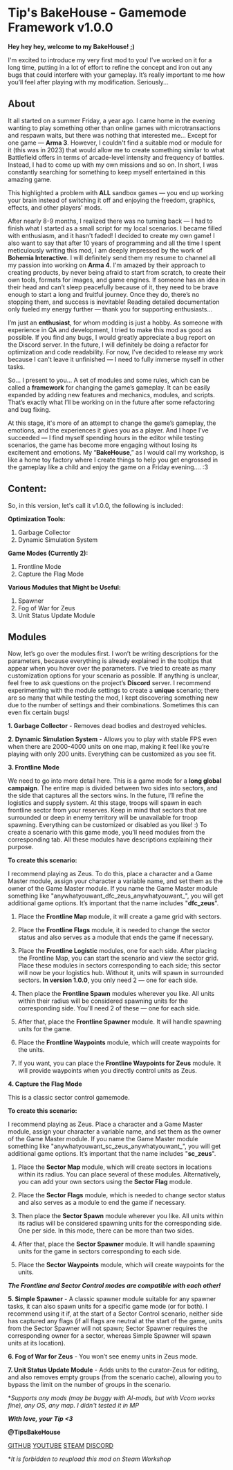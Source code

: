# Tip's BakeHouse - Gamemode Framework v1.0.0

**Hey hey hey, welcome to my BakeHouse! ;)**

I'm excited to introduce my very first mod to you! I've worked on it for a long time, putting in a lot of effort to refine the concept and iron out any bugs that could interfere with your gameplay. It’s really important to me how you’ll feel after playing with my modification. Seriously...

## About

It all started on a summer Friday, a year ago. I came home in the evening wanting to play something other than online games with microtransactions and respawn waits, but there was nothing that interested me... Except for one game — **Arma 3**. However, I couldn't find a suitable mod or module for it (this was in 2023) that would allow me to create something similar to what Battlefield offers in terms of arcade-level intensity and frequency of battles. Instead, I had to come up with my own missions and so on. In short, I was constantly searching for something to keep myself entertained in this amazing game.

This highlighted a problem with **ALL** sandbox games — you end up working your brain instead of switching it off and enjoying the freedom, graphics, effects, and other players' mods.

After nearly 8-9 months, I realized there was no turning back — I had to finish what I started as a small script for my local scenarios. I became filled with enthusiasm, and it hasn't faded! I decided to create my own game! I also want to say that after 10 years of programming and all the time I spent meticulously writing this mod, I am deeply impressed by the work of **Bohemia Interactive**. I will definitely send them my resume to channel all my passion into working on **Arma 4**. I'm amazed by their approach to creating products, by never being afraid to start from scratch, to create their own tools, formats for images, and game engines. If someone has an idea in their head and can’t sleep peacefully because of it, they need to be brave enough to start a long and fruitful journey. Once they do, there’s no stopping them, and success is inevitable! Reading detailed documentation only fueled my energy further — thank you for supporting enthusiasts...

I’m just an **enthusiast**, for whom modding is just a hobby. As someone with experience in QA and development, I tried to make this mod as good as possible. If you find any bugs, I would greatly appreciate a bug report on the Discord server. In the future, I will definitely be doing a refactor for optimization and code readability. For now, I’ve decided to release my work because I can't leave it unfinished — I need to fully immerse myself in other tasks.

So... I present to you... A set of modules and some rules, which can be called a **framework** for changing the game’s gameplay. It can be easily expanded by adding new features and mechanics, modules, and scripts. That’s exactly what I’ll be working on in the future after some refactoring and bug fixing.

At this stage, it's more of an attempt to change the game’s gameplay, the emotions, and the experiences it gives you as a player. And I hope I’ve succeeded — I find myself spending hours in the editor while testing scenarios, the game has become more engaging without losing its excitement and emotions. My “**BakeHouse**,” as I would call my workshop, is like a home toy factory where I create things to help you get engrossed in the gameplay like a child and enjoy the game on a Friday evening.... :3

## Content:

So, in this version, let's call it v1.0.0, the following is included:

**Optimization Tools:**

1. Garbage Collector
2. Dynamic Simulation System

**Game Modes (Currently 2):**
1. Frontline Mode
2. Capture the Flag Mode

**Various Modules that Might be Useful:**

1. Spawner
2. Fog of War for Zeus
3. Unit Status Update Module

## Modules

Now, let’s go over the modules first. I won’t be writing descriptions for the parameters, because everything is already explained in the tooltips that appear when you hover over the parameters. I’ve tried to create as many customization options for your scenario as possible. If anything is unclear, feel free to ask questions on the project’s **Discord** server. I recommend experimenting with the module settings to create a **unique** scenario; there are so many that while testing the mod, I kept discovering something new due to the number of settings and their combinations. Sometimes this can even fix certain bugs!

**1. Garbage Collector** - Removes dead bodies and destroyed vehicles.

**2. Dynamic Simulation System** - Allows you to play with stable FPS even when there are 2000-4000 units on one map, making it feel like you’re playing with only 200 units. Everything can be customized as you see fit.

**3. Frontline Mode** 

We need to go into more detail here. This is a game mode for a **long global campaign**. The entire map is divided between two sides into sectors, and the side that captures all the sectors wins. In the future, I’ll refine the logistics and supply system. At this stage, troops will spawn in each frontline sector from your reserves. Keep in mind that sectors that are surrounded or deep in enemy territory will be unavailable for troop spawning. Everything can be customized or disabled as you like! :) To create a scenario with this game mode, you’ll need modules from the corresponding tab. All these modules have descriptions explaining their purpose.

**To create this scenario:**

I recommend playing as Zeus. To do this, place a character and a Game Master module, assign your character a variable name, and set them as the owner of the Game Master module. If you name the Game Master module something like "anywhatyouwant_dfc_zeus_anywhatyouwant_", you will get additional game options. It’s important that the name includes "**dfc_zeus**".

1. Place the **Frontline Map** module, it will create a game grid with sectors.

2. Place the **Frontline Flags** module, it is needed to change the sector status and also serves as a
	module that ends the game if necessary.

3. Place the **Frontline Logistic** modules, one for each side. After placing the Frontline Map, you can start the scenario and view the sector grid. Place these modules in sectors corresponding to each side; this sector will now be your logistics hub. Without it, units will spawn in surrounded sectors. **In version 1.0.0**, you only need 2 — one for each side.

4. Then place the **Frontline Spawn** modules wherever you like. All units within their radius will be considered spawning units for the corresponding side. You'll need 2 of these — one for each side.

5. After that, place the **Frontline Spawner** module. It will handle spawning units for the game.

6. Place the **Frontline Waypoints** module, which will create waypoints for the units.

7. If you want, you can place the **Frontline Waypoints for Zeus** module. It will provide waypoints when you directly control units as Zeus.

**4. Capture the Flag Mode**

This is a classic sector control gamemode.

**To create this scenario:**

I recommend playing as Zeus. Place a character and a Game Master module, assign your character a variable name, and set them as the owner of the Game Master module. If you name the Game Master module something like "anywhatyouwant_sc_zeus_anywhatyouwant_", you will get additional game options. It’s important that the name includes "**sc_zeus**".

1. Place the **Sector Map** module, which will create sectors in locations within its radius. You can place several of these modules. Alternatively, you can add your own sectors using the **Sector Flag** module.

2. Place the **Sector Flags** module, which is needed to change sector status and also serves as a module to end the game if necessary.

3. Then place the **Sector Spawn** module wherever you like. All units within its radius will be considered spawning units for the corresponding side. One per side. In this mode, there can be more than two sides.

4. After that, place the **Sector Spawner** module. It will handle spawning units for the game in sectors corresponding to each side.

5. Place the **Sector Waypoints** module, which will create waypoints for the units.

***The Frontline and Sector Control modes are compatible with each other!***

**5. Simple Spawner** - A classic spawner module suitable for any spawner tasks, it can also spawn units for a specific game mode (or for both). I recommend using it if, at the start of a Sector Control scenario, neither side has captured any flags (if all flags are neutral at the start of the game, units from the Sector Spawner will not spawn; Sector Spawner requires the corresponding owner for a sector, whereas Simple Spawner will spawn units at its location).

**6. Fog of War for Zeus** - You won’t see enemy units in Zeus mode.

**7. Unit Status Update Module** - Adds units to the curator-Zeus for editing, and also removes empty groups (from the scenario cache), allowing you to bypass the limit on the number of groups in the scenario.

**Supports any mods (may be buggy with AI-mods, but with Vcom works fine), any OS, any map. I didn't tested it in MP*

***With love, your Tip <3***

**@TipsBakeHouse**

[GITHUB](https://github.com/TIP1/Tip-sBakeHouse-v1.0.0)
[YOUTUBE](https://www.youtube.com/@TipTheBakerChannel)
[STEAM](https://steamcommunity.com/profiles/76561198130926199/)
[DISCORD](https://discord.gg/CuF55eWwhk)

  

**It is forbidden to reupload this mod on Steam Workshop*